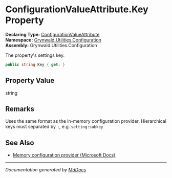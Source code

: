 ﻿<!--  
  <auto-generated>   
    The contents of this file were generated by a tool.  
    Changes to this file may be list if the file is regenerated  
  </auto-generated>   
-->

# ConfigurationValueAttribute.Key Property

**Declaring Type:** [ConfigurationValueAttribute](../index.md)  
**Namespace:** [Grynwald.Utilities.Configuration](../../index.md)  
**Assembly:** Grynwald.Utilities.Configuration

The property's settings key.

```csharp
public string Key { get; }
```

## Property Value

string

## Remarks

Uses the same format as the in\-memory configuration provider. Hierarchical keys must separated by `:`, e.g. `setting:subkey`

## See Also

- [Memory configuration provider (Microsoft Docs)](https://docs.microsoft.com/en-us/aspnet/core/fundamentals/configuration/?view=aspnetcore-3.1#memory-configuration-provider)

___

*Documentation generated by [MdDocs](https://github.com/ap0llo/mddocs)*
